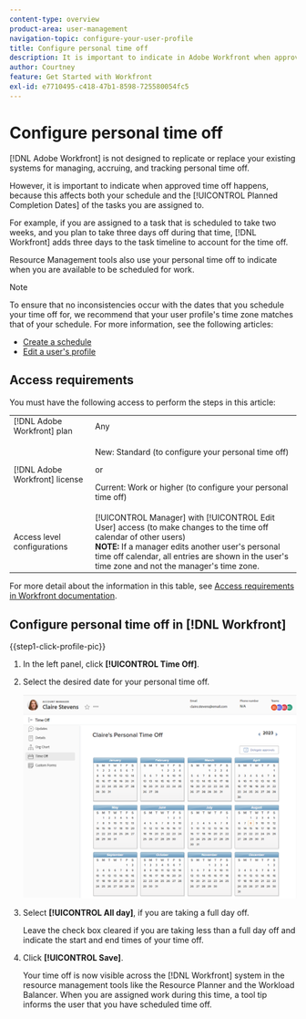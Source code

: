 ```yaml
---
content-type: overview
product-area: user-management
navigation-topic: configure-your-user-profile
title: Configure personal time off
description: It is important to indicate in Adobe Workfront when approved time off happens, because this affects your schedule and impacts the Planned Completion Dates of the tasks you are assigned to.
author: Courtney
feature: Get Started with Workfront
exl-id: e7710495-c418-47b1-8598-725580054fc5
---
```

# Configure personal time off

<!-- Audited: 12/2023 -->

[!DNL Adobe Workfront] is not designed to replicate or replace your existing systems for managing, accruing, and tracking personal time off.

However, it is important to indicate when approved time off happens, because this affects both your schedule and the [!UICONTROL Planned Completion Dates] of the tasks you are assigned to.

For example, if you are assigned to a task that is scheduled to take two weeks, and you plan to take three days off during that time, [!DNL Workfront] adds three days to the task timeline to account for the time off.

Resource Management tools also use your personal time off to indicate when you are available to be scheduled for work.

>[!NOTE]
>
>To ensure that no inconsistencies occur with the dates that you schedule your time off for, we recommend that your user profile's time zone matches that of your schedule. For more information, see the following articles:
>
>* [Create a schedule](../../../administration-and-setup/set-up-workfront/configure-timesheets-schedules/create-schedules.md)
>* [Edit a user's profile](../../../administration-and-setup/add-users/create-and-manage-users/edit-a-users-profile.md)
>

## Access requirements

You must have the following access to perform the steps in this article:

<table style="table-layout:auto"> 
 <col> 
 </col> 
 <col> 
 </col> 
 <tbody> 
  <tr> 
   <td role="rowheader">[!DNL Adobe Workfront] plan</td> 
   <td>Any</td> 
  </tr> 
  <tr> 
   <td role="rowheader">[!DNL Adobe Workfront] license</td> 
   <td> <p>New: Standard (to configure your personal time off)</p>
        <p>or</p>
        <p>Current: Work or higher (to configure your personal time off)</p> </td>
  </tr> 
  <tr> 
   <td role="rowheader">Access level configurations</td> 
   <td>[!UICONTROL Manager] with [!UICONTROL Edit User] access (to make changes to the time off calendar of other users)<br>
   <strong>NOTE:</strong> If a manager edits another user's personal time off calendar, all entries are shown in the user's time zone and not the manager's time zone.</td> 
  </tr> 
 </tbody> 
</table>

For more detail about the information in this table, see [Access requirements in Workfront documentation](/help/quicksilver/administration-and-setup/add-users/access-levels-and-object-permissions/access-level-requirements-in-documentation.md).

## Configure personal time off in [!DNL Workfront]

{{step1-click-profile-pic}}

1. In the left panel, click **[!UICONTROL Time Off]**.
1. Select the desired date for your personal time off.

   ![Personal time off calendar](assets/personal-time-off-calendar.png)

1. Select **[!UICONTROL All day]**, if you are taking a full day off.

   Leave the check box cleared if you are taking less than a full day off and indicate the start and end times of your time off.

1. Click **[!UICONTROL Save]**.

   Your time off is now visible across the [!DNL Workfront] system in the resource management tools like the Resource Planner and the Workload Balancer. When you are assigned work during this time, a tool tip informs the user that you have scheduled time off.
